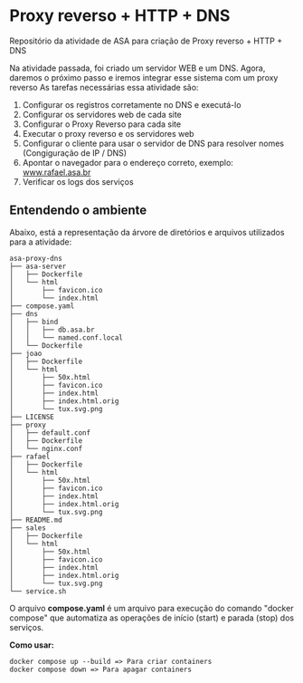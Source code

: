 # Proxy reverso + HTTP + DNS
Repositório da atividade de ASA para criação de Proxy reverso + HTTP + DNS

Na atividade passada, foi criado um servidor WEB e um DNS. Agora, daremos o próximo passo e iremos integrar esse sistema com um proxy reverso
As tarefas necessárias essa atividade são:

1. Configurar os registros corretamente no DNS e executá-lo
2. Configurar os servidores web de cada site
3. Configurar o Proxy Reverso para cada site
4. Executar o proxy reverso e os servidores web
5. Configurar o cliente para usar o servidor de DNS para resolver nomes (Congiguração de IP / DNS)
6. Apontar o navegador para o endereço correto, exemplo: www.rafael.asa.br
7. Verificar os logs dos serviços
   
## Entendendo o ambiente

Abaixo, está a representação da árvore de diretórios e arquivos utilizados para a atividade:
~~~
asa-proxy-dns
├── asa-server
│   ├── Dockerfile
│   └── html
│       ├── favicon.ico
│       └── index.html
├── compose.yaml
├── dns
│   ├── bind
│   │   ├── db.asa.br
│   │   └── named.conf.local
│   └── Dockerfile
├── joao
│   ├── Dockerfile
│   └── html
│       ├── 50x.html
│       ├── favicon.ico
│       ├── index.html
│       ├── index.html.orig
│       └── tux.svg.png
├── LICENSE
├── proxy
│   ├── default.conf
│   ├── Dockerfile
│   └── nginx.conf
├── rafael
│   ├── Dockerfile
│   └── html
│       ├── 50x.html
│       ├── favicon.ico
│       ├── index.html
│       ├── index.html.orig
│       └── tux.svg.png
├── README.md
├── sales
│   ├── Dockerfile
│   └── html
│       ├── 50x.html
│       ├── favicon.ico
│       ├── index.html
│       ├── index.html.orig
│       └── tux.svg.png
└── service.sh

~~~
O arquivo **compose.yaml** é um arquivo para execução do comando "docker compose" que automatiza as operações de início (start) e parada (stop) dos serviços. 

**Como usar:**
~~~
docker compose up --build => Para criar containers
docker compose down => Para apagar containers 
~~~
